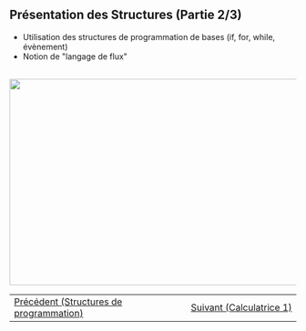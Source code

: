 <h2 dir="auto" id="h_4774480761351655104528452"><strong>Pr&eacute;sentation des Structures&nbsp;(Partie 2/3)</strong></h2>
<ul dir="auto">
<li>Utilisation des structures de programmation de bases (if, for, while, &eacute;v&egrave;nement)</li>
<li>Notion de "langage de flux"</li>
</ul>
<p dir="auto"></p>
<p>&nbsp;<a href="https://www.youtube.com/watch?v=PEJbc9J_bzc&amp;list=PLtioRYPUn23rmTQmI3XhCEMH0Tcn9y50z&amp;index=3&amp;ab_channel=TechnologiesdeFrance%28TDF%29"><img src="Presentation des structures de programmation.png" width="640" height="362" alt="" style="display: block; margin-left: auto; margin-right: auto;" /></a></p>
<p></p>
<p></p>
<table border="0" style="width: 100%; border-collapse: collapse; border-style: none;">
<tbody>
<tr>
<td style="width: 50%;"><a href="/A-2 Pr&eacute;sentation des Structures/">Pr&eacute;c&eacute;dent (Structures de programmation)</a></td>
<td style="width: 50%; text-align: right;"><a href="/A-3 Pr&eacute;sentation des Tableaux, Clusters et sous-VI/"></a><a href="/B-1 Application &agrave; la programmation - Calculatrice 1/">Suivant (Calculatrice 1)</a><a href="/A-3 Pr&eacute;sentation des Tableaux, Clusters et sous-VI/"></a></td>
</tr>
</tbody>
</table>
<p dir="auto" id="user-content-h_4774480761351655104528452" style="text-align: left;"></p>
